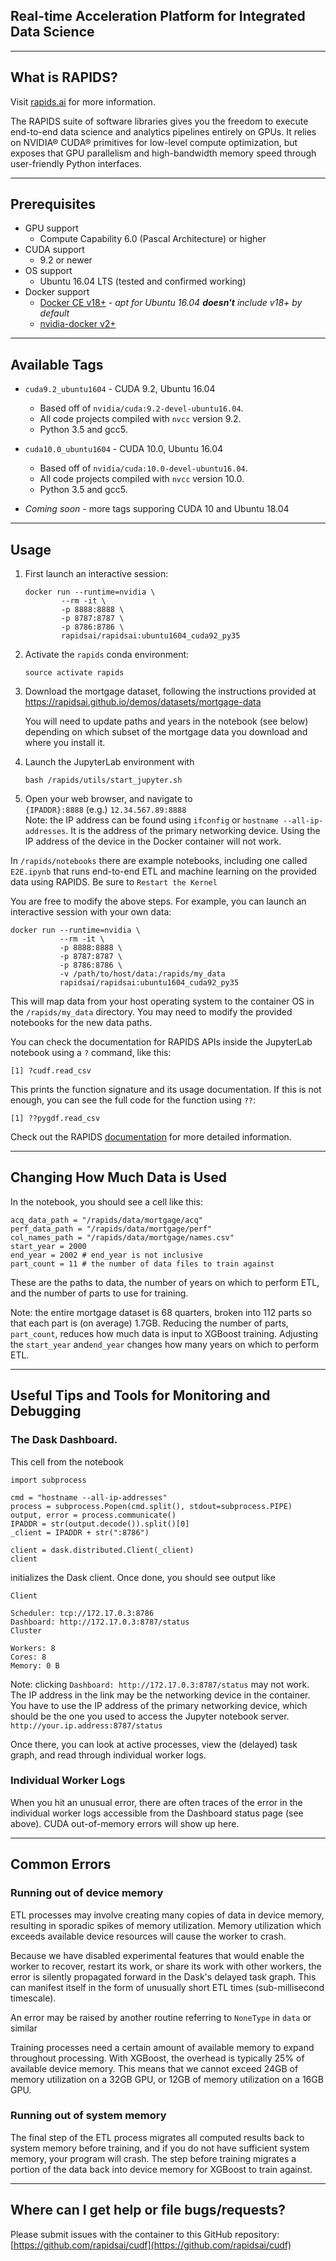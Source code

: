 ## Real-time Acceleration Platform for Integrated Data Science

* * *

## What is RAPIDS?

Visit [rapids.ai](http://rapids.ai) for more information.

The RAPIDS suite of software libraries gives you the freedom to execute end-to-end data science and analytics pipelines entirely on GPUs. It relies on NVIDIA® CUDA® primitives for low-level compute optimization, but exposes that GPU parallelism and high-bandwidth memory speed through user-friendly Python interfaces.

* * *

## Prerequisites

*   GPU support
    *   Compute Capability 6.0 (Pascal Architecture) or higher
*   CUDA support
    *   9.2 or newer
*   OS support
    *   Ubuntu 16.04 LTS (tested and confirmed working)
*   Docker support
    *   [Docker CE v18+](https://docs.docker.com/install/linux/docker-ce/ubuntu/) - _apt for Ubuntu 16.04 **doesn't** include v18+ by default_
    *   [nvidia-docker v2+](https://github.com/nvidia/nvidia-docker/wiki/Installation-%28version-2.0%29)

* * *

## Available Tags

* `cuda9.2_ubuntu1604` - CUDA 9.2, Ubuntu 16.04
    *  Based off of `nvidia/cuda:9.2-devel-ubuntu16.04`.
    *  All code projects compiled with `nvcc` version 9.2.
    *  Python 3.5 and gcc5.

* `cuda10.0_ubuntu1604` - CUDA 10.0, Ubuntu 16.04
    *  Based off of `nvidia/cuda:10.0-devel-ubuntu16.04`.
    *  All code projects compiled with `nvcc` version 10.0.
    *  Python 3.5 and gcc5.

* _Coming soon_ - more tags supporing CUDA 10 and Ubuntu 18.04

* * *

## Usage

1.  First launch an interactive session:

        docker run --runtime=nvidia \
                --rm -it \
                -p 8888:8888 \
                -p 8787:8787 \
                -p 8786:8786 \
                rapidsai/rapidsai:ubuntu1604_cuda92_py35

2.  Activate the `rapids` conda environment:

        source activate rapids

3.  Download the mortgage dataset, following the instructions provided at https://rapidsai.github.io/demos/datasets/mortgage-data

    You will need to update paths and years in the notebook (see below) depending on which subset of the mortgage data you download and where you install it.

4.  Launch the JupyterLab environment with

        bash /rapids/utils/start_jupyter.sh

5.  Open your web browser, and navigate to  
    `{IPADDR}:8888` (e.g.) `12.34.567.89:8888`  
    Note: the IP address can be found using `ifconfig` or `hostname --all-ip-addresses`. It is the address of the primary networking device. Using the IP address of the device in the Docker container will not work.

In `/rapids/notebooks` there are example notebooks, including one called `E2E.ipynb` that runs end-to-end ETL and machine learning on the provided data using RAPIDS. Be sure to `Restart the Kernel`

You are free to modify the above steps. For example, you can launch an interactive session with your own data:

    docker run --runtime=nvidia \
               --rm -it \
               -p 8888:8888 \
               -p 8787:8787 \
               -p 8786:8786 \
               -v /path/to/host/data:/rapids/my_data
               rapidsai/rapidsai:ubuntu1604_cuda92_py35

This will map data from your host operating system to the container OS in the `/rapids/my_data` directory. You may need to modify the provided notebooks for the new data paths. 

You can check the documentation for RAPIDS APIs inside the JupyterLab notebook using a `?` command, like this:

    [1] ?cudf.read_csv

This prints the function signature and its usage documentation. If this is not enough, you can see the full code for the function using `??`:

    [1] ??pygdf.read_csv

Check out the RAPIDS [documentation](http://rapids.ai/documentation.html) for more detailed information.

* * *

## Changing How Much Data is Used

In the notebook, you should see a cell like this:

    acq_data_path = "/rapids/data/mortgage/acq"
    perf_data_path = "/rapids/data/mortgage/perf"
    col_names_path = "/rapids/data/mortgage/names.csv"
    start_year = 2000
    end_year = 2002 # end_year is not inclusive
    part_count = 11 # the number of data files to train against

These are the paths to data, the number of years on which to perform ETL, and the number of parts to use for training.

Note: the entire mortgage dataset is 68 quarters, broken into 112 parts so that each part is (on average) 1.7GB. Reducing the number of parts, `part_count`, reduces how much data is input to XGBoost training. Adjusting the `start_year` and`end_year` changes how many years on which to perform ETL.

* * *

## Useful Tips and Tools for Monitoring and Debugging

### The Dask Dashboard. 

This cell from the notebook

    import subprocess

    cmd = "hostname --all-ip-addresses"
    process = subprocess.Popen(cmd.split(), stdout=subprocess.PIPE)
    output, error = process.communicate()
    IPADDR = str(output.decode()).split()[0]
    _client = IPADDR + str(":8786")

    client = dask.distributed.Client(_client)
    client

initializes the Dask client. Once done, you should see output like

    Client

    Scheduler: tcp://172.17.0.3:8786
    Dashboard: http://172.17.0.3:8787/status
    Cluster

    Workers: 8
    Cores: 8
    Memory: 0 B

Note: clicking `Dashboard: http://172.17.0.3:8787/status`  may not work. The IP address in the link may be the networking device in the container. You have to use the IP address of the primary networking device, which should be the one you used to access the Jupyter notebook server. `http://your.ip.address:8787/status`

Once there, you can look at active processes, view the (delayed) task graph, and read through individual worker logs.

### Individual Worker Logs

When you hit an unusual error, there are often traces of the error in the individual worker logs accessible from the Dashboard status page (see above). CUDA out-of-memory errors will show up here.

* * *

## Common Errors

### Running out of device memory

ETL processes may involve creating many copies of data in device memory, resulting in sporadic spikes of memory utilization. Memory utilization which exceeds available device resources will cause the worker to crash.

Because we have disabled experimental features that would enable the worker to recover, restart its work, or share its work with other workers, the error is silently propagated forward in the Dask's delayed task graph. This can manifest itself in the form of unusually short ETL times (sub-millisecond timescale).

An error may be raised by another routine referring to `NoneType` in `data` or similar

Training processes need a certain amount of available memory to expand throughout processing. With XGBoost, the overhead is typically 25% of available device memory. This means that we cannot exceed 24GB of memory utilization on a 32GB GPU, or 12GB of memory utilization on a 16GB GPU.

### Running out of system memory

The final step of the ETL process migrates all computed results back to system memory before training, and if you do not have sufficient system memory, your program will crash. The step before training migrates a portion of the data back into device memory for XGBoost to train against.

* * *

## Where can I get help or file bugs/requests?

Please submit issues with the container to this GitHub repository: [https://github.com/rapidsai/cudf](https://github.com/rapidsai/cudf)
